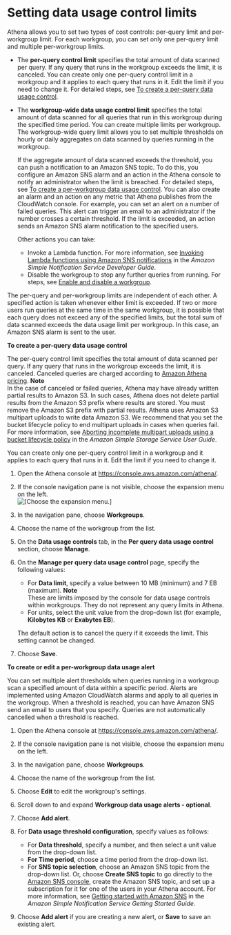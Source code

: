 # Setting data usage control limits<a name="workgroups-setting-control-limits-cloudwatch"></a>

 Athena allows you to set two types of cost controls: per\-query limit and per\-workgroup limit\. For each workgroup, you can set only one per\-query limit and multiple per\-workgroup limits\.
+ The **per\-query control limit** specifies the total amount of data scanned per query\. If any query that runs in the workgroup exceeds the limit, it is canceled\. You can create only one per\-query control limit in a workgroup and it applies to each query that runs in it\. Edit the limit if you need to change it\. For detailed steps, see [To create a per\-query data usage control](#configure-control-limit-per-query)\.
+ The **workgroup\-wide data usage control limit** specifies the total amount of data scanned for all queries that run in this workgroup during the specified time period\. You can create multiple limits per workgroup\. The workgroup\-wide query limit allows you to set multiple thresholds on hourly or daily aggregates on data scanned by queries running in the workgroup\. 

  If the aggregate amount of data scanned exceeds the threshold, you can push a notification to an Amazon SNS topic\. To do this, you configure an Amazon SNS alarm and an action in the Athena console to notify an administrator when the limit is breached\. For detailed steps, see [To create a per\-workgroup data usage control](#configure-control-limit-per-workgroup)\. You can also create an alarm and an action on any metric that Athena publishes from the CloudWatch console\. For example, you can set an alert on a number of failed queries\. This alert can trigger an email to an administrator if the number crosses a certain threshold\. If the limit is exceeded, an action sends an Amazon SNS alarm notification to the specified users\.

  Other actions you can take:
  + Invoke a Lambda function\. For more information, see [Invoking Lambda functions using Amazon SNS notifications](https://docs.aws.amazon.com/sns/latest/dg/sns-lambda-as-subscriber.html) in the *Amazon Simple Notification Service Developer Guide*\.
  + Disable the workgroup to stop any further queries from running\. For steps, see [Enable and disable a workgroup](workgroups-create-update-delete.md#workgroups-enabled-disabled)\.

The per\-query and per\-workgroup limits are independent of each other\. A specified action is taken whenever either limit is exceeded\. If two or more users run queries at the same time in the same workgroup, it is possible that each query does not exceed any of the specified limits, but the total sum of data scanned exceeds the data usage limit per workgroup\. In this case, an Amazon SNS alarm is sent to the user\. <a name="configure-control-limit-per-query"></a>

**To create a per\-query data usage control**

The per\-query control limit specifies the total amount of data scanned per query\. If any query that runs in the workgroup exceeds the limit, it is canceled\. Canceled queries are charged according to [Amazon Athena pricing](https://aws.amazon.com/athena/pricing/)\.
**Note**  
In the case of canceled or failed queries, Athena may have already written partial results to Amazon S3\. In such cases, Athena does not delete partial results from the Amazon S3 prefix where results are stored\. You must remove the Amazon S3 prefix with partial results\. Athena uses Amazon S3 multipart uploads to write data Amazon S3\. We recommend that you set the bucket lifecycle policy to end multipart uploads in cases when queries fail\. For more information, see [Aborting incomplete multipart uploads using a bucket lifecycle policy](https://docs.aws.amazon.com/AmazonS3/latest/dev/mpuoverview.html#mpu-abort-incomplete-mpu-lifecycle-config) in the *Amazon Simple Storage Service User Guide*\.

You can create only one per\-query control limit in a workgroup and it applies to each query that runs in it\. Edit the limit if you need to change it\. 

1. Open the Athena console at [https://console\.aws\.amazon\.com/athena/](https://console.aws.amazon.com/athena/home)\.

1. If the console navigation pane is not visible, choose the expansion menu on the left\.  
![\[Choose the expansion menu.\]](http://docs.aws.amazon.com/athena/latest/ug/images/polaris-nav-pane-expansion.png)

1. In the navigation pane, choose **Workgroups**\.

1. Choose the name of the workgroup from the list\.

1. On the **Data usage controls** tab, in the **Per query data usage control** section, choose **Manage**\. 

1. On the **Manage per query data usage control** page, specify the following values:
   + For **Data limit**, specify a value between 10 MB \(minimum\) and 7 EB \(maximum\)\.
**Note**  
These are limits imposed by the console for data usage controls within workgroups\. They do not represent any query limits in Athena\.
   + For units, select the unit value from the drop\-down list \(for example, **Kilobytes KB** or **Exabytes EB**\)\.

   The default action is to cancel the query if it exceeds the limit\. This setting cannot be changed\.

1. Choose **Save**\.<a name="configure-control-limit-per-workgroup"></a>

**To create or edit a per\-workgroup data usage alert**

You can set multiple alert thresholds when queries running in a workgroup scan a specified amount of data within a specific period\. Alerts are implemented using Amazon CloudWatch alarms and apply to all queries in the workgroup\. When a threshold is reached, you can have Amazon SNS send an email to users that you specify\. Queries are not automatically cancelled when a threshold is reached\.

1. Open the Athena console at [https://console\.aws\.amazon\.com/athena/](https://console.aws.amazon.com/athena/home)\.

1. If the console navigation pane is not visible, choose the expansion menu on the left\.

1. In the navigation pane, choose **Workgroups**\.

1. Choose the name of the workgroup from the list\.

1. Choose **Edit** to edit the workgroup's settings\.

1. Scroll down to and expand **Workgroup data usage alerts \- optional**\.

1. Choose **Add alert**\.

1. For **Data usage threshold configuration**, specify values as follows:
   + For **Data threshold**, specify a number, and then select a unit value from the drop\-down list\.
   + **For Time period**, choose a time period from the drop\-down list\.
   + For **SNS topic selection**, choose an Amazon SNS topic from the drop\-down list\. Or, choose **Create SNS topic** to go directly to the [Amazon SNS console](https://console.aws.amazon.com/sns/v2/home), create the Amazon SNS topic, and set up a subscription for it for one of the users in your Athena account\. For more information, see [Getting started with Amazon SNS](https://docs.aws.amazon.com/sns/latest/dg/sns-getting-started.html) in the *Amazon Simple Notification Service Getting Started Guide*\. 

1. Choose **Add alert** if you are creating a new alert, or **Save** to save an existing alert\.